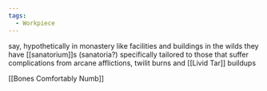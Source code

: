 ```yaml
---
tags:
  - Workpiece
---
```

say, hypothetically in monastery like facilities and buildings in the wilds they have [[sanatorium]]s (sanatoria?) specifically tailored to those that suffer complications from arcane afflictions, twilit burns and [[Livid Tar]] buildups 

[[Bones Comfortably Numb]]
